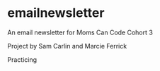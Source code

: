 # emailnewsletter
An email newsletter for Moms Can Code Cohort 3

Project by Sam Carlin and Marcie Ferrick

Practicing
